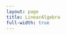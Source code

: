 ```yaml
---
layout: page
title: LinearAlgebra
full-width: true
---
```



<div style="text-align: center">
<object type="image/svg+xml" data="/svgs/LinearAlgebra.svg"> </object>
</div>

